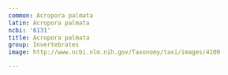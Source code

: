 ```yaml
---
common: Acropora palmata
latin: Acropora palmata
ncbi: '6131'
title: Acropora palmata
group: Invertebrates
image: http://www.ncbi.nlm.nih.gov/Taxonomy/taxi/images/4100

---
```

